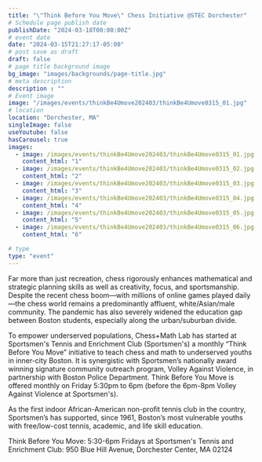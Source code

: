 ```yaml
---
title: "\"Think Before You Move\" Chess Initiative @STEC Dorchester"
# Schedule page publish date
publishDate: "2024-03-18T00:00:00Z"
# event date
date: "2024-03-15T21:27:17-05:00"
# post save as draft
draft: false
# page title background image
bg_image: "images/backgrounds/page-title.jpg"
# meta description
description : ""
# Event image
image: "/images/events/thinkBe4Umove202403/thinkBe4Umove0315_01.jpg"
# location
location: "Dorchester, MA"
singleImage: false
useYoutube: false
hasCarousel: true
images: 
  - image: /images/events/thinkBe4Umove202403/thinkBe4Umove0315_01.jpg
    content_html: "1"
  - image: /images/events/thinkBe4Umove202403/thinkBe4Umove0315_02.jpg
    content_html: "2"
  - image: /images/events/thinkBe4Umove202403/thinkBe4Umove0315_03.jpg
    content_html: "3"
  - image: /images/events/thinkBe4Umove202403/thinkBe4Umove0315_04.jpg
    content_html: "4"
  - image: /images/events/thinkBe4Umove202403/thinkBe4Umove0315_05.jpg
    content_html: "5"
  - image: /images/events/thinkBe4Umove202403/thinkBe4Umove0315_06.jpg
    content_html: "6"

# type
type: "event"
---
```


Far more than just recreation, chess rigorously enhances mathematical and strategic planning skills as well as creativity, focus, and sportsmanship. Despite the recent chess boom—with millions of online games played daily—the chess world remains a predominantly affluent, white/Asian/male community. The pandemic has also severely widened the education gap between Boston students, especially along the urban/suburban divide. 


To empower underserved populations, Chess+Math Lab has started at Sportsmen's Tennis and Enrichment Club (Sportsmen's) a monthly “Think Before You Move” initiative to teach chess and math to underserved youths in inner-city Boston. It is synergistic with Sportsmen’s nationally award winning signature community outreach program, Volley Against Violence, in partnership with Boston Police Department. Think Before You Move is offered monthly on Friday 5:30pm to 6pm (before the 6pm-8pm Volley Against Violence at Sportsmen's). 

As the first indoor African-American non-profit tennis club in the country, Sportsmen’s has supported, since 1961, Boston’s most vulnerable youths with free/low-cost tennis, academic, and life skill education.

Think Before You Move: 5:30-6pm Fridays at Sportsmen's Tennis and Enrichment Club: 950 Blue Hill Avenue, Dorchester Center, MA 02124